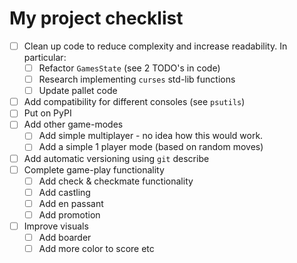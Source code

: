 # My project checklist

- [ ] Clean up code to reduce complexity and increase readability. In particular:
  - [ ] Refactor `GamesState` (see 2 TODO's in code)
  - [ ] Research implementing `curses` std-lib functions
  - [ ] Update pallet code
- [ ] Add compatibility for different consoles (see `psutils`)
- [ ] Put on PyPI
- [ ] Add other game-modes
  - [ ] Add simple multiplayer - no idea how this would work.
  - [ ] Add a simple 1 player mode (based on random moves)
- [ ] Add automatic versioning using `git` describe
- [ ] Complete game-play functionality
  - [ ] Add check & checkmate functionality
  - [ ] Add castling
  - [ ] Add en passant
  - [ ] Add promotion
- [ ] Improve visuals
  - [ ] Add boarder
  - [ ] Add more color to score etc